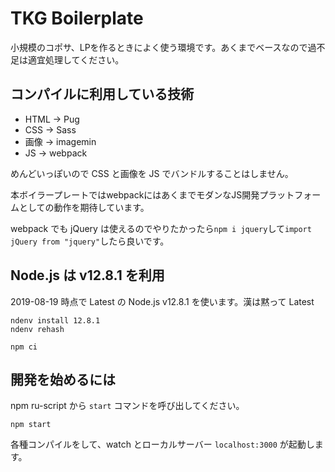 # TKG Boilerplate

小規模のコポサ、LPを作るときによく使う環境です。あくまでベースなので過不足は適宜処理してください。

## コンパイルに利用している技術

- HTML -> Pug
- CSS -> Sass
- 画像 -> imagemin
- JS -> webpack

めんどいっぽいので CSS と画像を JS でバンドルすることはしません。

本ボイラープレートではwebpackにはあくまでモダンなJS開発プラットフォームとしての動作を期待しています。

webpack でも jQuery は使えるのでやりたかったら`npm i jquery`して`import jQuery from "jquery"`したら良いです。

## Node.js は v12.8.1 を利用

2019-08-19 時点で Latest の Node.js v12.8.1 を使います。漢は黙って Latest

```
ndenv install 12.8.1
ndenv rehash
```

```
npm ci
```

## 開発を始めるには

npm ru-script から `start` コマンドを呼び出してください。

```
npm start
```

各種コンパイルをして、watch とローカルサーバー `localhost:3000` が起動します。
